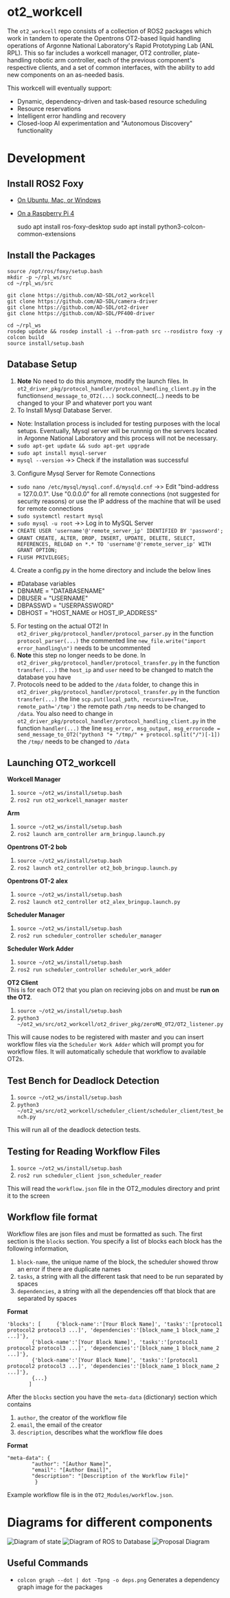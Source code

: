 # ot2_workcell

The `ot2_workcell` repo consists of a collection of ROS2 packages which work in tandem to operate the Opentrons OT2-based liquid handling operations of Argonne National Laboratory's Rapid Prototyping Lab (ANL RPL).
This so far includes a workcell manager, OT2 controller, plate-handling robotic arm controller, each of the previous component's respective clients, and a set of common interfaces, with the ability to add new components on an as-needed basis.

This workcell will eventually support:
* Dynamic, dependency-driven and task-based resource scheduling
* Resource reservations
* Intelligent error handling and recovery
* Closed-loop AI experimentation and "Autonomous Discovery" functionality

# Development

## Install ROS2 Foxy

* [On Ubuntu, Mac, or Windows](https://docs.ros.org/en/foxy/Installation.html)
* [On a Raspberry Pi 4](https://roboticsbackend.com/install-ros2-on-raspberry-pi/)

    sudo apt install ros-foxy-desktop
    sudo apt install python3-colcon-common-extensions

## Install the Packages

	source /opt/ros/foxy/setup.bash
	mkdir -p ~/rpl_ws/src
	cd ~/rpl_ws/src

	git clone https://github.com/AD-SDL/ot2_workcell
	git clone https://github.com/AD-SDL/camera-driver
	git clone https://github.com/AD-SDL/ot2-driver
	git clone https://github.com/AD-SDL/PF400-driver 

	cd ~/rpl_ws
	rosdep update && rosdep install -i --from-path src --rosdistro foxy -y
	colcon build
	source install/setup.bash

## Database Setup 
1. **Note** No need to do this anymore, modify the launch files. In `ot2_driver_pkg/protocol_handler/protocol_handling_client.py` in the function`send_message_to_OT2(...)` sock.connect(...) needs to be changed to your IP and whatever port you want 
2. To Install Mysql Database Server.
* Note: Installation process is included for testing purposes with the local setups. Eventually, Mysql server will be runnnig on the servers located in Argonne National Laboratory and this process will not be necessary. 
* `sudo apt-get update && sudo apt-get upgrade`
* `sudo apt install mysql-server`
* `mysql --version` ->> Check if the installation was successful
3. Configure Mysql Server for Remote Connections
* `sudo nano /etc/mysql/mysql.conf.d/mysqld.cnf` ->> Edit "bind-address = 127.0.0.1". Use "0.0.0.0" for all remote connections (not suggested for security reasons) or use the IP address of the machine that will be used for remote connections 
* `sudo systemctl restart mysql`
* `sudo mysql -u root` ->> Log in to MySQL Server
* `CREATE USER 'username'@'remote_server_ip' IDENTIFIED BY 'password';` 
* `GRANT CREATE, ALTER, DROP, INSERT, UPDATE, DELETE, SELECT, REFERENCES, RELOAD on *.* TO 'username'@'remote_server_ip' WITH GRANT OPTION;`
* `FLUSH PRIVILEGES;`
4. Create a config.py in the home directory and include the below lines
* #Database variables
* DBNAME = "DATABASENAME"
* DBUSER = "USERNAME"
* DBPASSWD = "USERPASSWORD"
* DBHOST = "HOST_NAME or HOST_IP_ADDRESS"
5. For testing on the actual OT2! In `ot2_driver_pkg/protocol_handler/protocol_parser.py` in the function `protocol_parser(...)` the commented line `new_file.write("import error_handling\n")` needs to be uncommented 
6. **Note** this step no longer needs to be done. In `ot2_driver_pkg/protocol_handler/protocol_transfer.py` in the function `transfer(...)` the `host_ip` and `user` need to be changed to match the database you have 
7. Protocols need to be added to the `/data` folder, to change this in `ot2_driver_pkg/protocol_handler/protocol_transfer.py` in the function `transfer(...)` the line `scp.put(local_path, recursive=True, remote_path='/tmp')` the remote path `/tmp` needs to be changed to `/data`. You also need to change in `ot2_driver_pkg/protocol_handler/protocol_handling_client.py` in the function `handler(...)` the line `msg_error, msg_output, msg_errorcode = send_message_to_OT2("python3 "+ "/tmp/" + protocol.split("/")[-1])` the `/tmp/` needs to be changed to `/data`

## Launching OT2_workcell

**Workcell Manager**
1. `source ~/ot2_ws/install/setup.bash`
2. `ros2 run ot2_workcell_manager master`

**Arm**
1. `source ~/ot2_ws/install/setup.bash`
2. `ros2 launch arm_controller arm_bringup.launch.py`

**Opentrons OT-2 bob**
1. `source ~/ot2_ws/install/setup.bash`
2. `ros2 launch ot2_controller ot2_bob_bringup.launch.py`

**Opentrons OT-2 alex**
1. `source ~/ot2_ws/install/setup.bash`
2. `ros2 launch ot2_controller ot2_alex_bringup.launch.py`

**Scheduler Manager**
1. `source ~/ot2_ws/install/setup.bash`
2. `ros2 run scheduler_controller scheduler_manager`

**Scheduler Work Adder**
1. `source ~/ot2_ws/install/setup.bash`
2. `ros2 run scheduler_controller scheduler_work_adder`

**OT2 Client**  
This is for each OT2 that you plan on recieving jobs on and must be **run on the OT2**.
1. `source ~/ot2_ws/install/setup.bash`
2. `python3 ~/ot2_ws/src/ot2_workcell/ot2_driver_pkg/zeroMQ_OT2/OT2_listener.py`

This will cause nodes to be registered with master and you can insert workflow files via the `Scheduler Work Adder` which will prompt you for workflow files. It will automatically schedule 
that workflow to available OT2s.

## Test Bench for Deadlock Detection 
1. `source ~/ot2_ws/install/setup.bash`
2. `python3 ~/ot2_ws/src/ot2_workcell/scheduler_client/scheduler_client/test_bench.py`

This will run all of the deadlock detection tests.

## Testing for Reading Workflow Files
1. `source ~/ot2_ws/install/setup.bash`
2. `ros2 run scheduler_client json_scheduler_reader`  

This will read the `workflow.json` file in the OT2_modules directory and print it to the screen 

## Workflow file format 

Workflow files are json files and must be formatted as such. The first section is the `blocks` section. You specify a list of blocks each block has the following information, 
1. `block-name`, the unique name of the block, the scheduler showed throw an error if there are duplicate names
2. `tasks`, a string with all the different task that need to be run separated by spaces 
3. `dependencies`, a string with all the dependencies off that block that are separated by spaces  

**Format** 
```
'blocks': [ 	{'block-name':'[Your Block Name]', 'tasks':'[protocol1 protocol2 protocol3 ...]', 'dependencies':'[block_name_1 block_name_2 ...]'},
		{'block-name':'[Your Block Name]', 'tasks':'[protocol1 protocol2 protocol3 ...]', 'dependencies':'[block_name_1 block_name_2 ...]'},
		{'block-name':'[Your Block Name]', 'tasks':'[protocol1 protocol2 protocol3 ...]', 'dependencies':'[block_name_1 block_name_2 ...]'},
		{...}
	   ]
```

After the `blocks` section you have the `meta-data` (dictionary) section which contains 
1. `author`, the creator of the workflow file
2. `email`, the email of the creator 
3. `description`, describes what the workflow file does  

**Format**
```
"meta-data": {
		"author": "[Author Name]",
		"email": "[Author Email]", 
		"description": "[Description of the Workflow File]"
	     }    
```  
Example workflow file is in the `OT2_Modules/workflow.json`.

# Diagrams for different components
![Diagram of state](https://raw.githubusercontent.com/AD-SDL/ot2_workcell/master/Diagrams/stateot2_diagram.png)
![Diagram of ROS to Database](https://raw.githubusercontent.com/AD-SDL/ot2_workcell/master/Diagrams/protocol_handling_diagram.png)
![Proposal Diagram](https://raw.githubusercontent.com/AD-SDL/ot2_workcell/master/Diagrams/Proposal.png)


## Useful Commands 
* `colcon graph --dot | dot -Tpng -o deps.png` Generates a dependency graph image for the packages
